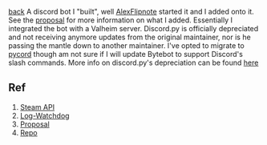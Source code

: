 [back](../README.md)
A discord bot I "built", well [AlexFlipnote](https://github.com/AlexFlipnote/discord_bot.py) started it and I added onto it. See the [proposal](./Proposal.md) for more information on what I added. Essentially I integrated the bot with a Valheim server. 
Discord.py is officially depreciated and not receiving anymore updates from the original maintainer, nor is he passing the mantle down to another maintainer. I've opted to migrate to [pycord](https://github.com/Pycord-Development/pycord) though am not sure if I will update Bytebot to support Discord's slash commands. More info on discord.py's depreciation can be found [here](https://gist.github.com/Rapptz/4a2f62751b9600a31a0d3c78100287f1)

## Ref
1. [Steam API](./Steam-API-REF.md)
2. [Log-Watchdog](./Log-watchdog.md)
3. [Proposal](./Proposal.md)
4. [Repo](https://code.chesleyfamily.com/wchesley/discord_bot-py)
